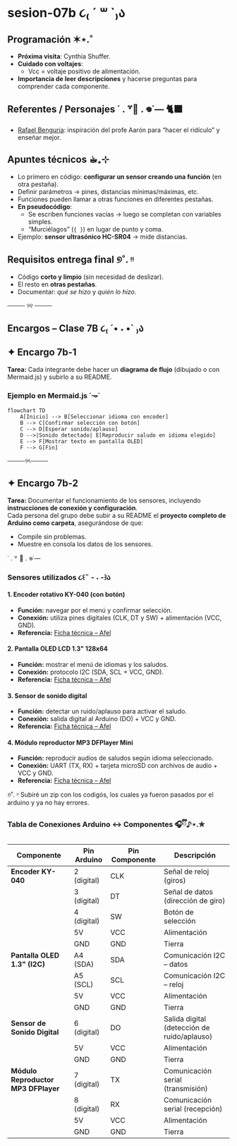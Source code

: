 # sesion-07b ૮₍ ´ ꒳ `₎ა

## Programación ✶⋆.˚

+ **Próxima visita**: Cynthia Shuffer.  
+ **Cuidado con voltajes**:  
  + Vcc = voltaje positivo de alimentación.  
+ **Importancia de leer descripciones** y hacerse preguntas para comprender cada componente.  

## Referentes / Personajes ˙ . ꒷🍙 . 𖦹˙— 🐈‍⬛

+ [Rafael Benguria](https://es.wikipedia.org/wiki/Rafael_Benguria): inspiración del profe Aarón para “hacer el ridículo” y enseñar mejor.  

## Apuntes técnicos ☕︎₊⊹

+ Lo primero en código: **configurar un sensor creando una función** (en otra pestaña).  
+ Definir parámetros → pines, distancias mínimas/máximas, etc.  
+ Funciones pueden llamar a otras funciones en diferentes pestañas.  
+ **En pseudocódigo**:  
  + Se escriben funciones vacías → luego se completan con variables simples.  
  + “Murciélagos” (`{ }`) en lugar de punto y coma.  
+ Ejemplo: **sensor ultrasónico HC-SR04** → mide distancias.  

## Requisitos entrega final ୭˚. ᵎᵎ

+ Código **corto y limpio** (sin necesidad de deslizar).  
+ El resto en **otras pestañas**.  
+ Documentar: *qué se hizo* y *quién lo hizo*.  

──── ୨୧ ────

## Encargos – Clase 7B ૮₍ ´• ˕ •` ₎ა

## ✦ Encargo 7b-1

**Tarea:** Cada integrante debe hacer un **diagrama de flujo** (dibujado o con Mermaid.js) y subirlo a su README.  

### Ejemplo en Mermaid.js ˙𐃷˙

```mermaid
flowchart TD
    A[Inicio] --> B[Seleccionar idioma con encoder]
    B --> C[Confirmar selección con botón]
    C --> D[Esperar sonido/aplauso]
    D -->|Sonido detectado| E[Reproducir saludo en idioma elegido]
    E --> F[Mostrar texto en pantalla OLED]
    F --> G[Fin]
```

────୨ৎ────

## ✦ Encargo 7b-2

**Tarea:** Documentar el funcionamiento de los sensores, incluyendo **instrucciones de conexión y configuración**.  
Cada persona del grupo debe subir a su README el **proyecto completo de Arduino como carpeta**, asegurándose de que:  

+ Compile sin problemas.  
+ Muestre en consola los datos de los sensores.  

˙ . ꒷ 🪼 . 𖦹˙—

### Sensores utilizados ૮꒰˶ - ˕ -꒱ა

#### 1. Encoder rotativo KY-040 (con botón)  

+ **Función:** navegar por el menú y confirmar selección.  
+ **Conexión:** utiliza pines digitales (CLK, DT y SW) + alimentación (VCC, GND).  
+ **Referencia:** [Ficha técnica – Afel](https://afel.cl/products/encoder-rotatorio-ky-040-360-grados)  

#### 2. Pantalla OLED LCD 1.3" 128x64  

+ **Función:** mostrar el menú de idiomas y los saludos.  
+ **Conexión:** protocolo I2C (SDA, SCL + VCC, GND).  
+ **Referencia:** [Ficha técnica – Afel](https://afel.cl/products/pantalla-lcd-oled-1-3-128x64-caracteres-azules)  

#### 3. Sensor de sonido digital  

+ **Función:** detectar un ruido/aplauso para activar el saludo.  
+ **Conexión:** salida digital al Arduino (DO) + VCC y GND.  
+ **Referencia:** [Ficha técnica – Afel](https://afel.cl/products/sensor-sonido-digital)  

#### 4. Módulo reproductor MP3 DFPlayer Mini  

+ **Función:** reproducir audios de saludos según idioma seleccionado.  
+ **Conexión:** UART (TX, RX) + tarjeta microSD con archivos de audio + VCC y GND.  
+ **Referencia:** [Ficha técnica – Afel](https://afel.cl/products/modulo-reproductor-mp3-dfplayer-mini)  

୭˚. ᵎᵎ Subiré un zip con los codigós, los cuales ya fueron pasados por el arduino y ya no hay errores.

### Tabla de Conexiones Arduino ↔ Componentes 🎧ྀི♪⋆.✮

| Componente                         | Pin Arduino | Pin Componente | Descripción                                   |
|------------------------------------|-------------|----------------|-----------------------------------------------|
| **Encoder KY-040**                 | 2 (digital) | CLK            | Señal de reloj (giros)                        |
|                                    | 3 (digital) | DT             | Señal de datos (dirección de giro)            |
|                                    | 4 (digital) | SW             | Botón de selección                            |
|                                    | 5V          | VCC            | Alimentación                                  |
|                                    | GND         | GND            | Tierra                                        |
| **Pantalla OLED 1.3" (I2C)**       | A4 (SDA)    | SDA            | Comunicación I2C – datos                      |
|                                    | A5 (SCL)    | SCL            | Comunicación I2C – reloj                      |
|                                    | 5V          | VCC            | Alimentación                                  |
|                                    | GND         | GND            | Tierra                                        |
| **Sensor de Sonido Digital**       | 6 (digital) | DO             | Salida digital (detección de ruido/aplauso)   |
|                                    | 5V          | VCC            | Alimentación                                  |
|                                    | GND         | GND            | Tierra                                        |
| **Módulo Reproductor MP3 DFPlayer**| 7 (digital) | TX             | Comunicación serial (transmisión)             |
|                                    | 8 (digital) | RX             | Comunicación serial (recepción)               |
|                                    | 5V          | VCC            | Alimentación                                  |
|                                    | GND         | GND            | Tierra                                        |
